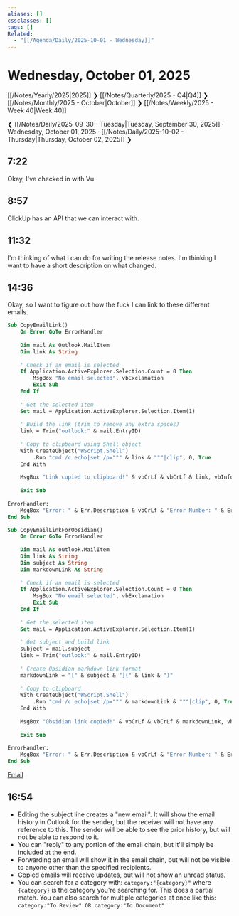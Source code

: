 ```yaml
---
aliases: []
cssclasses: []
tags: []
Related:
  - "[[/Agenda/Daily/2025-10-01 - Wednesday]]"
---
```

# Wednesday, October 01, 2025

[[/Notes/Yearly/2025|2025]] ❯ [[/Notes/Quarterly/2025 - Q4|Q4]] ❯ [[/Notes/Monthly/2025 - October|October]] ❯ [[/Notes/Weekly/2025 - Week 40|Week 40]]

❮ [[/Notes/Daily/2025-09-30 - Tuesday|Tuesday, September 30, 2025]] · Wednesday, October 01, 2025 · [[/Notes/Daily/2025-10-02 - Thursday|Thursday, October 02, 2025]] ❯

## 7:22

Okay, I've checked in with Vu

## 8:57

ClickUp has an API that we can interact with.

## 11:32

I'm thinking of what I can do for writing the release notes. I'm thinking I want to have a short description on what changed.

## 14:36

Okay, so I want to figure out how the fuck I can link to these different emails.

```vb
Sub CopyEmailLink()
    On Error GoTo ErrorHandler
    
    Dim mail As Outlook.MailItem
    Dim link As String
    
    ' Check if an email is selected
    If Application.ActiveExplorer.Selection.Count = 0 Then
        MsgBox "No email selected", vbExclamation
        Exit Sub
    End If
    
    ' Get the selected item
    Set mail = Application.ActiveExplorer.Selection.Item(1)
    
    ' Build the link (trim to remove any extra spaces)
    link = Trim("outlook:" & mail.EntryID)
    
    ' Copy to clipboard using Shell object
    With CreateObject("WScript.Shell")
        .Run "cmd /c echo|set /p=""" & link & """|clip", 0, True
    End With
    
    MsgBox "Link copied to clipboard!" & vbCrLf & vbCrLf & link, vbInformation
    
    Exit Sub
    
ErrorHandler:
    MsgBox "Error: " & Err.Description & vbCrLf & "Error Number: " & Err.Number, vbCritical
End Sub
```

```vb
Sub CopyEmailLinkForObsidian()
    On Error GoTo ErrorHandler
    
    Dim mail As outlook.MailItem
    Dim link As String
    Dim subject As String
    Dim markdownLink As String
    
    ' Check if an email is selected
    If Application.ActiveExplorer.Selection.Count = 0 Then
        MsgBox "No email selected", vbExclamation
        Exit Sub
    End If
    
    ' Get the selected item
    Set mail = Application.ActiveExplorer.Selection.Item(1)
    
    ' Get subject and build link
    subject = mail.subject
    link = Trim("outlook:" & mail.EntryID)
    
    ' Create Obsidian markdown link format
    markdownLink = "[" & subject & "](" & link & ")"
    
    ' Copy to clipboard
    With CreateObject("WScript.Shell")
        .Run "cmd /c echo|set /p=""" & markdownLink & """|clip", 0, True
    End With
    
    MsgBox "Obsidian link copied!" & vbCrLf & vbCrLf & markdownLink, vbInformation
    
    Exit Sub
    
ErrorHandler:
    MsgBox "Error: " & Err.Description & vbCrLf & "Error Number: " & Err.Number, vbCritical
End Sub
```

[Email](outlook:00000000BFD556235A0E444C89E441CA55935D350700E8E8888A3435F042A370079D2A1AF51C0000000001580000E8E8888A3435F042A370079D2A1AF51C0000116651F00000)

## 16:54

- Editing the subject line creates a "new email". It will show the email history in Outlook for the sender, but the receiver will not have any reference to this. The sender will be able to see the prior history, but will not be able to respond to it.
- You can "reply" to any portion of the email chain, but it'll simply be included at the end.
- Forwarding an email will show it in the email chain, but will not be visible to anyone other than the specified recipients.
- Copied emails will receive updates, but will not show an unread status.
- You can search for a category with: `category:"{category}"` where `{category}` is the category you're searching for. This does a partial match. You can also search for multiple categories at once like this: `category:"To Review" OR category:"To Document"`

